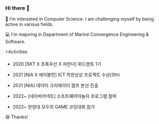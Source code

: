 ### Hi there 👋
🌱 I’m interested in Computer Science. I am challenging myself by being active in various fields.

💻 I'm majoring in Department of Marine Convergence Engineering & Software.

⚡Activities
- 2020 [SKT X 초록우산 X 자란다] 위드멘토 1기

- 2021 [NIA X 에이블런] ICT 착한상상 프로젝트 수상(3th)

- 2021 [NIA] 데이터 크리에이터 캠프 본선 진출

- 2022~ [네이버커넥트] 소프트웨어야놀자 프로그램 참여

- 2022~ 한양대 모두의 GAME 코딩대회 참가



😄 Thanks!

<!--
**ahyns62/ahyns62** is a ✨ _special_ ✨ repository because its `README.md` (this file) appears on your GitHub profile.

Here are some ideas to get you started:

- 🔭 I’m currently working on ...
- 🌱 I’m currently learning ...
- 👯 I’m looking to collaborate on ...
- 🤔 I’m looking for help with ...
- 💬 Ask me about ...
- 📫 How to reach me: ...
- 😄 Pronouns: ...
- ⚡ Fun fact: ...
-->
